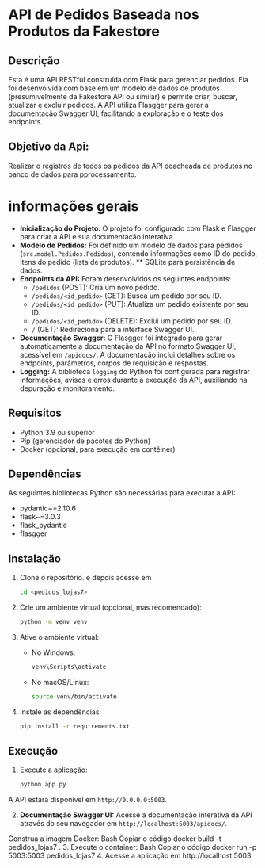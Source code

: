 # API de Pedidos Baseada nos Produtos da Fakestore

## Descrição

Esta é uma API RESTful construída com Flask para gerenciar pedidos. Ela foi desenvolvida com base em um modelo de dados de produtos (presumivelmente da Fakestore API ou similar) e permite criar, buscar, atualizar e excluir pedidos. A API utiliza Flasgger para gerar a documentação Swagger UI, facilitando a exploração e o teste dos endpoints.


## Objetivo da Api:
Realizar o registros de todos os pedidos da API dcacheada de produtos no banco de dados para pprocessamento.


# informações gerais

* **Inicialização do Projeto:** O projeto foi configurado com Flask e Flasgger para criar a API e sua documentação interativa.
* **Modelo de Pedidos:** Foi definido um modelo de dados para pedidos (`src.model.Pedidos.Pedidos`),  contendo informações como ID do pedido, itens do pedido (lista de produtos).
**  SQLite para persistência de dados. 
* **Endpoints da API:** Foram desenvolvidos os seguintes endpoints:
    * `/pedidos` (POST): Cria um novo pedido.
    * `/pedidos/<id_pedido>` (GET): Busca um pedido por seu ID.
    * `/pedidos/<id_pedido>` (PUT): Atualiza um pedido existente por seu ID.
    * `/pedidos/<id_pedido>` (DELETE): Exclui um pedido por seu ID.
    * `/` (GET): Redireciona para a interface Swagger UI.
* **Documentação Swagger:** O Flasgger foi integrado para gerar automaticamente a documentação da API no formato Swagger UI, acessível em `/apidocs/`. A documentação inclui detalhes sobre os endpoints, parâmetros, corpos de requisição e respostas.
* **Logging:** A biblioteca `logging` do Python foi configurada para registrar informações, avisos e erros durante a execução da API, auxiliando na depuração e monitoramento.


## Requisitos

* Python 3.9 ou superior
* Pip (gerenciador de pacotes do Python)
* Docker (opcional, para execução em contêiner)

## Dependências

As seguintes bibliotecas Python são necessárias para executar a API:

* pydantic~=2.10.6
* flask~=3.0.3
* flask_pydantic
* flasgger


## Instalação

1.  Clone o repositório.
e depois acesse em

    ```bash
    cd <pedidos_lojas7>
    ```

2.  Crie um ambiente virtual (opcional, mas recomendado):

    ```bash
    python -m venv venv
    ```

3.  Ative o ambiente virtual:

    * No Windows:

        ```bash
        venv\Scripts\activate
        ```

    * No macOS/Linux:

        ```bash
        source venv/bin/activate
        ```

4.  Instale as dependências:

    ```bash
    pip install -r requirements.txt
    ```

## Execução

1.  Execute a aplicação:

    ```bash
    python app.py
    ```
    
  A API estará disponível em `http://0.0.0.0:5003`.

2.  **Documentação Swagger UI:**
    Acesse a documentação interativa da API através do seu navegador em `http://localhost:5003/apidocs/`.

Construa a imagem Docker:
Bash
Copiar o código
docker build -t pedidos_lojas7 .
3. 
Execute o container:
Bash
Copiar o código
docker run -p 5003:5003 pedidos_lojas7 
4. 
Acesse a aplicação em http://localhost:5003
